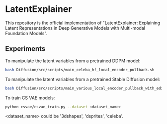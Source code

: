 # LatentExplainer

This repository is the official implementation of "LatentExplainer: Explaining Latent Representations in Deep Generative Models with Multi-modal Foundation Models".

## Experiments
To manipulate the latent variables from a pretrained DDPM model:
```bash
bash Diffusion/src/scripts/main_celeba_hf_local_encoder_pullback.sh
```
To manipulate the latent variables from a pretrained Stable Diffusion model:
```bash
bash Diffusion/src/scripts/main_various_local_encoder_pullback_with_edit_prompt.sh
```
To train CS VAE models:
```bash
python csvae/csvae_train.py --dataset <dataset_name>
```
<dataset_name> could be '3dshapes', 'dsprites', 'celeba'.

